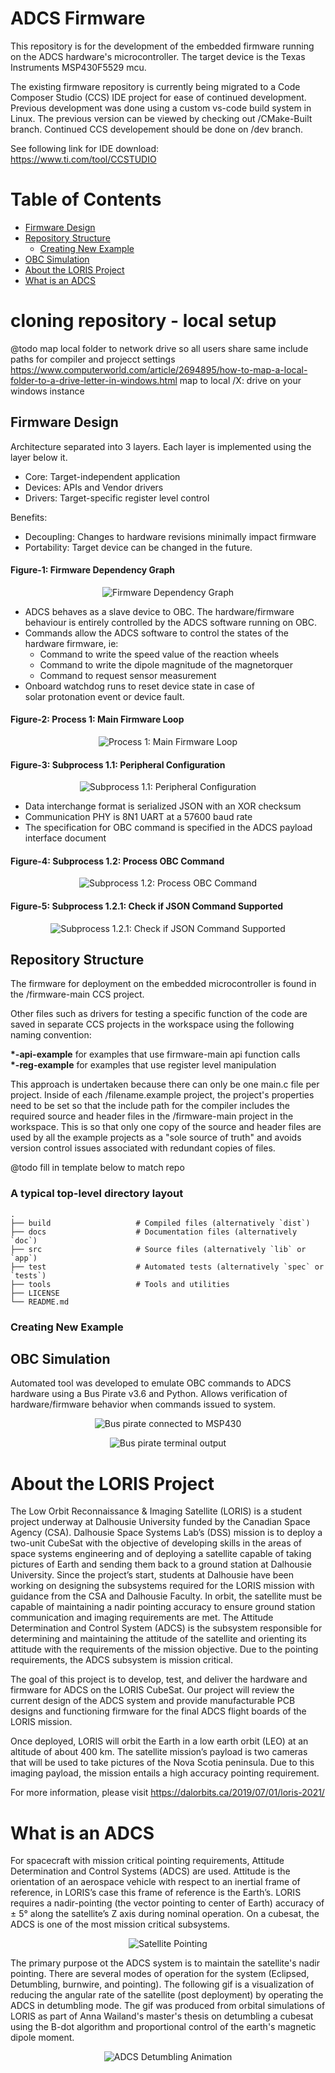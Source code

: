 # ADCS Firmware

This repository is for the development of the embedded firmware running on the ADCS hardware's microcontroller. The target device is the Texas Instruments MSP430F5529 mcu. 

The existing firmware repository is currently being migrated to a Code Composer Studio (CCS) IDE project for ease of continued development. Previous development was done using a custom vs-code build system in Linux. The previous version can be viewed by checking out /CMake-Built branch. Continued CCS developement should be done on /dev branch.  

See following link for IDE download:  
https://www.ti.com/tool/CCSTUDIO  

# Table of Contents
- [Firmware Design](#firmware-design)    
- [Repository Structure](#firmware-and-development-environment)
  * [Creating New Example](#)   
- [OBC Simulation](#)
- [About the LORIS Project](#about-the-loris-project)
- [What is an ADCS](#what-is-an-adcs)

# cloning repository - local setup
@todo
map local folder to network drive so all users share same include paths for compiler and projecct settings
https://www.computerworld.com/article/2694895/how-to-map-a-local-folder-to-a-drive-letter-in-windows.html
map to local /X: drive on your windows instance  

## Firmware Design    

Architecture separated into 3 layers. Each layer is implemented using the layer below it.  
- Core: Target-independent application  
- Devices: APIs and Vendor drivers  
- Drivers: Target-specific register level control 

Benefits:  
- Decoupling: Changes to hardware revisions minimally impact firmware
- Portability: Target device can be changed in the future.

#### Figure-1: Firmware Dependency Graph
<p align="center">
  <img src="https://github.com/DalhousieSpaceSystemsLab/CubeSat-ADCS-Firmware/blob/dev/resources/drawio-diagrams/firmware-dependency-graph.png?raw=true" alt="Firmware Dependency Graph"/>
</p>

- ADCS behaves as a slave device to OBC. The hardware/firmware behaviour is entirely controlled by the ADCS software running on OBC. 
- Commands allow the ADCS software to control the states of the hardware firmware, ie:
  * Command to write the speed value of the reaction wheels
  * Command to write the dipole magnitude of the magnetorquer
  * Command to request sensor measurement
- Onboard watchdog runs to reset device state in case of solar protonation event or device fault.

#### Figure-2: Process 1: Main Firmware Loop
<p align="center">
  <img src="https://github.com/DalhousieSpaceSystemsLab/CubeSat-ADCS-Firmware/blob/dev/resources/drawio-diagrams/process-1-main-firmware-loop.png?raw=true" alt="Process 1: Main Firmware Loop"/>
</p>

#### Figure-3: Subprocess 1.1: Peripheral Configuration
<p align="center">
  <img src="https://github.com/DalhousieSpaceSystemsLab/CubeSat-ADCS-Firmware/blob/dev/resources/drawio-diagrams/subprocess-1.1-peripheral-configuration.png?raw=true" alt="Subprocess 1.1: Peripheral Configuration"/>
</p>

- Data interchange format is serialized JSON with an XOR checksum
- Communication PHY is 8N1 UART at a 57600 baud rate
- The specification for OBC command is specified in the ADCS payload interface document 

#### Figure-4: Subprocess 1.2: Process OBC Command
<p align="center">
  <img src="https://github.com/DalhousieSpaceSystemsLab/CubeSat-ADCS-Firmware/blob/dev/resources/drawio-diagrams/subprocess-1.2-process-obc-command.png?raw=true" alt="Subprocess 1.2: Process OBC Command"/>
</p>

#### Figure-5: Subprocess 1.2.1: Check if JSON Command Supported
<p align="center">
  <img src="https://github.com/DalhousieSpaceSystemsLab/CubeSat-ADCS-Firmware/blob/dev/resources/drawio-diagrams/subprocess-1.2.1-check-if-json-command-supported.png?raw=true" alt="Subprocess 1.2.1: Check if JSON Command Supported"/>
</p>

## Repository Structure  

The firmware for deployment on the embedded microcontroller is found in the /firmware-main CCS project. 

Other files such as drivers for testing a specific function of the code are saved in separate CCS projects in the workspace using the following naming convention:  

**\*-api-example**  for examples that use firmware-main api function calls  
**\*-reg-example**  for examples that use register level manipulation  


This approach is undertaken because there can only be one main.c file per project. Inside of each /filename.example project, the project's properties need to be set so that the include path for the compiler includes the required source and header files in the /firmware-main project in the workspace. This is so that only one copy of the source and header files are used by all the example projects as a "sole source of truth" and avoids version control issues associated with redundant copies of files.


@todo fill in template below to match repo

### A typical top-level directory layout
    .
    ├── build                   # Compiled files (alternatively `dist`)
    ├── docs                    # Documentation files (alternatively `doc`)
    ├── src                     # Source files (alternatively `lib` or `app`)
    ├── test                    # Automated tests (alternatively `spec` or `tests`)
    ├── tools                   # Tools and utilities
    ├── LICENSE
    └── README.md


### Creating New Example   


## OBC Simulation

Automated tool was developed to emulate OBC commands to ADCS hardware using a Bus Pirate v3.6 and Python. Allows verification of hardware/firmware behavior when commands issued to system.  

<p align="center">
  <img src="https://github.com/DalhousieSpaceSystemsLab/CubeSat-ADCS-Firmware/blob/dev/resources/images/bus-pirate.jpg?raw=true" alt="Bus pirate connected to MSP430"/>
</p>

<p align="center">
  <img src="https://github.com/DalhousieSpaceSystemsLab/CubeSat-ADCS-Firmware/blob/dev/resources/images/bus-pirate-terminal-output.jpg?raw=true" alt="Bus pirate terminal output"/>
</p>

# About the LORIS Project

The Low Orbit Reconnaissance & Imaging Satellite (LORIS) is a student project underway at Dalhousie University funded by the Canadian Space Agency (CSA). Dalhousie Space Systems Lab’s (DSS) mission is to deploy a two-unit CubeSat with the objective of developing skills in the areas of space systems engineering and of deploying a satellite capable of taking pictures of Earth and sending them back to a ground station at Dalhousie University. Since the project’s start, students at Dalhousie have been working on designing the subsystems required for the LORIS mission with guidance from the CSA and Dalhousie Faculty. In orbit, the satellite must be capable of maintaining a nadir pointing accuracy to ensure ground station communication and imaging requirements are met. The Attitude Determination and Control System (ADCS) is the subsystem responsible for determining and maintaining the attitude of the satellite and orienting its attitude with the requirements of the mission objective. Due to the pointing requirements, the ADCS subsystem is mission critical.  

The goal of this project is to develop, test, and deliver the hardware and firmware for ADCS on the LORIS CubeSat. Our project will review the current design of the ADCS system and provide manufacturable PCB designs and functioning firmware for the final ADCS flight boards of the LORIS mission. 

Once deployed, LORIS will orbit the Earth in a low earth orbit (LEO) at an altitude of about 400 km. The satellite mission’s payload is two cameras that will be used to take pictures of the Nova Scotia peninsula. Due to this imaging payload, the mission entails a high accuracy pointing requirement.

For more information, please visit
https://dalorbits.ca/2019/07/01/loris-2021/


# What is an ADCS

For spacecraft with mission critical pointing requirements, Attitude Determination and Control Systems (ADCS) are used. Attitude is the orientation of an aerospace vehicle with respect to an inertial frame of reference, in LORIS’s case this frame of reference is the Earth’s. LORIS requires  a nadir-pointing (the vector pointing to center of Earth) accuracy of ± 5° along the satellite’s Z axis during nominal operation. On a cubesat, the ADCS is one of the most mission critical subsystems.

<p align="center">
  <img src="https://github.com/cmattatall/adcs_firmware/blob/dev/resources/images/nadir.jpg?raw=true" alt="Satellite Pointing"/>
</p>

The primary purpose ot the ADCS system is to maintain the satellite's nadir pointing. There are several modes of operation for the system (Eclipsed, Detumbling, burnwire, and pointing). The following gif is a visualization of reducing the angular rate of the satellite (post deployment) by operating the ADCS in detumbling mode. The gif was produced from orbital simulations of LORIS as part of Anna Wailand's master's thesis on detumbling a cubesat using the B-dot algorithm and proportional control of the earth's magnetic dipole moment.

<p align="center">
  <img src="https://github.com/cmattatall/adcs_firmware/blob/master/resources/captures/detumbling_sim.gif?raw=true" alt="ADCS Detumbling Animation"/>
</p>

